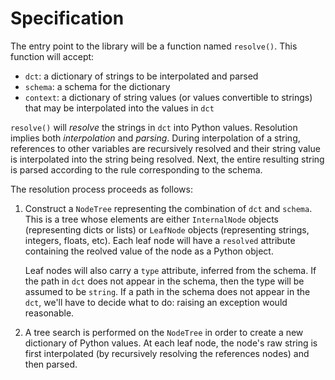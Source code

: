 # Specification

The entry point to the library will be a function named `resolve()`. This
function will accept:

- `dct`: a dictionary of strings to be interpolated and parsed
- `schema`: a schema for the dictionary
- `context`: a dictionary of string values (or values convertible to strings)
  that may be interpolated into the values in `dct`

`resolve()` will *resolve* the strings in `dct` into Python values. Resolution
implies both *interpolation* and *parsing*. During interpolation of a string,
references to other variables are recursively resolved and their string value is
interpolated into the string being resolved. Next, the entire resulting string
is parsed according to the rule corresponding to the schema.

The resolution process proceeds as follows:

1. Construct a `NodeTree` representing the combination of `dct` and `schema`.
   This is a tree whose elements are either `InternalNode` objects
   (representing dicts or lists) or `LeafNode` objects (representing strings,
   integers, floats, etc). Each leaf node will have a `resolved` attribute
   containing the reolved value of the node as a Python object. 

   Leaf nodes will also carry a `type` attribute, inferred from the schema.
   If the path in `dct` does not appear in the schema, then the type will be
   assumed to be `string`. If a path in the schema does not appear in the `dct`,
   we'll have to decide what to do: raising an exception would reasonable.

2. A tree search is performed on the `NodeTree` in order to create a new
   dictionary of Python values. At each leaf node, the node's raw string is
   first interpolated (by recursively resolving the references nodes) and then
   parsed.

